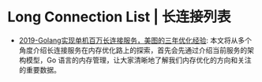 # Long Connection List | 长连接列表

- [2019-Golang实现单机百万长连接服务，美图的三年优化经验](https://mp.weixin.qq.com/s/xavjsa4NzRiVRxyMhifCDg): 本文将从多个角度介绍长连接服务在内存优化路上的探索，首先会先通过介绍当前服务的架构模型，Go 语言的内存管理，让大家清晰地了解我们内存优化的方向和关注的重要数据。